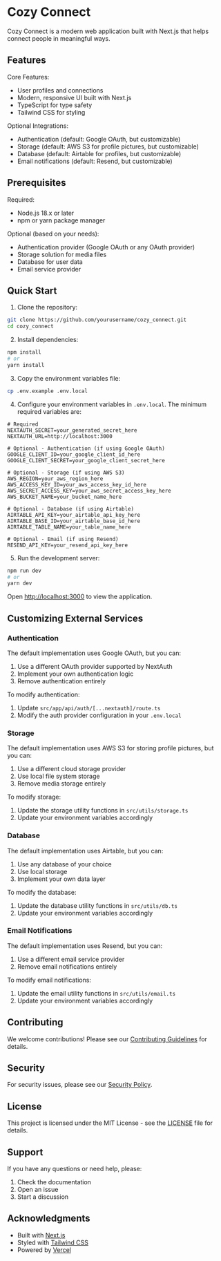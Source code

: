 # Cozy Connect

Cozy Connect is a modern web application built with Next.js that helps connect people in meaningful ways. 

## Features

Core Features:
- User profiles and connections
- Modern, responsive UI built with Next.js
- TypeScript for type safety
- Tailwind CSS for styling

Optional Integrations:
- Authentication (default: Google OAuth, but customizable)
- Storage (default: AWS S3 for profile pictures, but customizable)
- Database (default: Airtable for profiles, but customizable)
- Email notifications (default: Resend, but customizable)

## Prerequisites

Required:
- Node.js 18.x or later
- npm or yarn package manager

Optional (based on your needs):
- Authentication provider (Google OAuth or any OAuth provider)
- Storage solution for media files
- Database for user data
- Email service provider

## Quick Start

1. Clone the repository:
```bash
git clone https://github.com/yourusername/cozy_connect.git
cd cozy_connect
```

2. Install dependencies:
```bash
npm install
# or
yarn install
```

3. Copy the environment variables file:
```bash
cp .env.example .env.local
```

4. Configure your environment variables in `.env.local`. The minimum required variables are:
```
# Required
NEXTAUTH_SECRET=your_generated_secret_here
NEXTAUTH_URL=http://localhost:3000

# Optional - Authentication (if using Google OAuth)
GOOGLE_CLIENT_ID=your_google_client_id_here
GOOGLE_CLIENT_SECRET=your_google_client_secret_here

# Optional - Storage (if using AWS S3)
AWS_REGION=your_aws_region_here
AWS_ACCESS_KEY_ID=your_aws_access_key_id_here
AWS_SECRET_ACCESS_KEY=your_aws_secret_access_key_here
AWS_BUCKET_NAME=your_bucket_name_here

# Optional - Database (if using Airtable)
AIRTABLE_API_KEY=your_airtable_api_key_here
AIRTABLE_BASE_ID=your_airtable_base_id_here
AIRTABLE_TABLE_NAME=your_table_name_here

# Optional - Email (if using Resend)
RESEND_API_KEY=your_resend_api_key_here
```

5. Run the development server:
```bash
npm run dev
# or
yarn dev
```

Open [http://localhost:3000](http://localhost:3000) to view the application.

## Customizing External Services

### Authentication
The default implementation uses Google OAuth, but you can:
1. Use a different OAuth provider supported by NextAuth
2. Implement your own authentication logic
3. Remove authentication entirely

To modify authentication:
1. Update `src/app/api/auth/[...nextauth]/route.ts`
2. Modify the auth provider configuration in your `.env.local`

### Storage
The default implementation uses AWS S3 for storing profile pictures, but you can:
1. Use a different cloud storage provider
2. Use local file system storage
3. Remove media storage entirely

To modify storage:
1. Update the storage utility functions in `src/utils/storage.ts`
2. Update your environment variables accordingly

### Database
The default implementation uses Airtable, but you can:
1. Use any database of your choice
2. Use local storage
3. Implement your own data layer

To modify the database:
1. Update the database utility functions in `src/utils/db.ts`
2. Update your environment variables accordingly

### Email Notifications
The default implementation uses Resend, but you can:
1. Use a different email service provider
2. Remove email notifications entirely

To modify email notifications:
1. Update the email utility functions in `src/utils/email.ts`
2. Update your environment variables accordingly

## Contributing

We welcome contributions! Please see our [Contributing Guidelines](CONTRIBUTING.md) for details.

## Security

For security issues, please see our [Security Policy](SECURITY.md).

## License

This project is licensed under the MIT License - see the [LICENSE](LICENSE) file for details.

## Support

If you have any questions or need help, please:
1. Check the documentation
2. Open an issue
3. Start a discussion

## Acknowledgments

- Built with [Next.js](https://nextjs.org/)
- Styled with [Tailwind CSS](https://tailwindcss.com/)
- Powered by [Vercel](https://vercel.com/)
